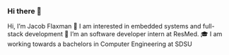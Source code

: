 ### Hi there 👋
Hi, I’m Jacob Flaxman
👀 I am interested in embedded systems and full-stack development 
🌱 I’m an software developer intern at ResMed.
🎓 I am working towards a bachelors in Computer Engineering at SDSU
